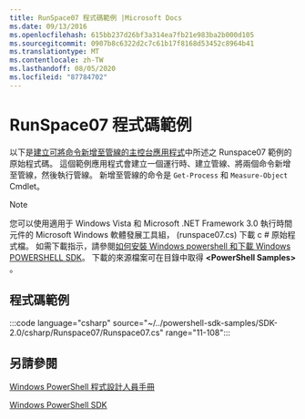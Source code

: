 ```yaml
---
title: RunSpace07 程式碼範例 |Microsoft Docs
ms.date: 09/13/2016
ms.openlocfilehash: 615bb237d26bf3a314ea7fb21e983ba2b000d105
ms.sourcegitcommit: 0907b8c6322d2c7c61b17f8168d53452c8964b41
ms.translationtype: MT
ms.contentlocale: zh-TW
ms.lasthandoff: 08/05/2020
ms.locfileid: "87784702"
---
```

# <a name="runspace07-code-sample"></a>RunSpace07 程式碼範例

以下是[建立可將命令新增至管線的主控台應用程式](https://msdn.microsoft.com/01eb7808-e97b-4905-80be-9e2fa38c262e)中所述之 Runspace07 範例的原始程式碼。
這個範例應用程式會建立一個運行時、建立管線、將兩個命令新增至管線，然後執行管線。 新增至管線的命令是 `Get-Process` 和 `Measure-Object` Cmdlet。

> [!NOTE]
> 您可以使用適用于 Windows Vista 和 Microsoft .NET Framework 3.0 執行時間元件的 Microsoft Windows 軟體發展工具組， (runspace07.cs) 下載 c # 原始程式檔。 如需下載指示，請參閱[如何安裝 Windows powershell 和下載 Windows POWERSHELL SDK](/powershell/scripting/developer/installing-the-windows-powershell-sdk)。
> 下載的來源檔案可在目錄中取得 **\<PowerShell Samples>** 。

## <a name="code-sample"></a>程式碼範例

:::code language="csharp" source="~/../powershell-sdk-samples/SDK-2.0/csharp/Runspace07/Runspace07.cs" range="11-108":::

## <a name="see-also"></a>另請參閱

[Windows PowerShell 程式設計人員手冊](./windows-powershell-programmer-s-guide.md)

[Windows PowerShell SDK](../windows-powershell-reference.md)
